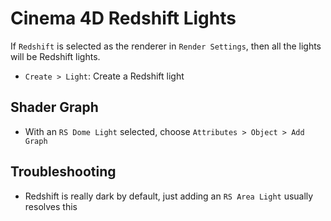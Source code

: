 # Cinema 4D Redshift Lights

If `Redshift` is selected as the renderer in `Render Settings`, then all the lights will be Redshift lights.

- `Create > Light`: Create a Redshift light

## Shader Graph

- With an `RS Dome Light` selected, choose `Attributes > Object > Add Graph`

## Troubleshooting

- Redshift is really dark by default, just adding an `RS Area Light` usually resolves this

